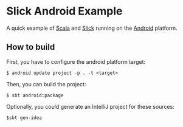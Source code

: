 # Slick Android Example

A quick example of [Scala](http://www.scala-lang.org/) and [Slick](http://slick.typesafe.com/) running on the [Android](https://developer.android.com/sdk/index.html) platform.

## How to build

First, you have to configure the android platform target:

	$ android update project -p . -t <target>

Then, you can build the project:

	$ sbt android:package

Optionally, you could generate an IntelliJ project for these sources:

	$sbt gen-idea
